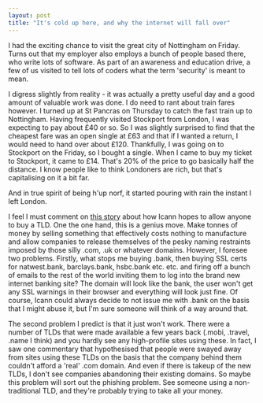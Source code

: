 ```yaml
---
layout: post
title: "It's cold up here, and why the internet will fall over"
---
```

I had the exciting chance to visit the great city of Nottingham on Friday.
Turns out that my employer also employs a bunch of people based there, who
write lots of software. As part of an awareness and education drive, a few of
us visited to tell lots of coders what the term 'security' is meant to mean.

I digress slightly from reality - it was actually a pretty useful day and a
good amount of valuable work was done. I do need to rant about train fares
however. I turned up at St Pancras on Thursday to catch the fast train up to
Nottingham. Having frequently visited Stockport from London, I was expecting
to pay about £40 or so. So I was slightly surprised to find that the cheapest
fare was an open single at £63 and that if I wanted a return, I would need to
hand over about £120. Thankfully, I was going on to Stockport on the Friday,
so I bought a single. When I came to buy my ticket to Stockport, it came to
£14. That's 20% of the price to go basically half the distance. I know people
like to think Londoners are rich, but that's capitalising on it a bit far.

And in true spirit of being h'up norf, it started pouring with rain the
instant I left London.

I feel I must comment on [this story][1] about how Icann hopes to allow anyone
to buy a TLD. One the one hand, this is a genius move. Make tonnes of money by
selling something that effectively costs nothing to manufacture and allow
companies to release themselves of the pesky naming restraints imposed by
those silly .com, .uk or whatever domains. However, I foresee two problems.
Firstly, what stops me buying .bank, then buying SSL certs for natwest.bank,
barclays.bank, hsbc.bank etc. etc. and firing off a bunch of emails to the
rest of the world inviting them to log into the brand new internet banking
site? The domain will look like the bank, the user won't get any SSL warnings
in their browser and everything will look just fine. Of course, Icann could
always decide to not issue me with .bank on the basis that I might abuse it,
but I'm sure someone will think of a way around that.

The second problem I predict is that it just won't work. There were a number
of TLDs that were made available a few years back (.mobi, .travel, .name I
think) and you hardly see any high-profile sites using these. In fact, I saw
one commentary that hypothesised that people were swayed away from sites using
these TLDs on the basis that the company behind them couldn't afford a 'real'
.com domain. And even if there is takeup of the new TLDs, I don't see
companies abandoning their existing domains. So maybe this problem will sort
out the phishing problem. See someone using a non-traditional TLD, and they're
probably trying to take all your money.

   [1]: http://www.reuters.com/article/internetNews/idUSN2635186520080627
